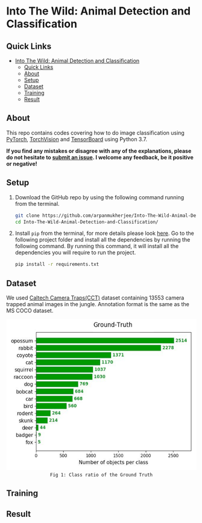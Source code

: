 # Into The Wild: Animal Detection and Classification

## Quick Links

- [Into The Wild: Animal Detection and Classification](#into-the-wild-animal-detection-and-classification)
  - [Quick Links](#quick-links)
  - [About](#about)
  - [Setup](#setup)
  - [Dataset](#dataset)
  - [Training](#training)
  - [Result](#result)

## About

This repo contains codes covering how to do image classification using [PyTorch](https://github.com/pytorch/pytorch), [TorchVision](https://github.com/pytorch/vision) and [TensorBoard](https://github.com/tensorflow/tensorboard) using Python 3.7.

**If you find any mistakes or disagree with any of the explanations, please do not hesitate to [submit an issue](https://github.com/arpanmukherjee/Into-The-Wild-Animal-Detection-and-Classification/issues/new). I welcome any feedback, be it positive or negative!**

## Setup

1. Download the GitHub repo by using the following command running from the terminal.

    ```bash
    git clone https://github.com/arpanmukherjee/Into-The-Wild-Animal-Detection-and-Classification.git
    cd Into-The-Wild-Animal-Detection-and-Classification/
    ```

2. Install `pip` from the terminal, for more details please look [here](https://pypi.org/project/pip/). Go to the following project folder and install all the dependencies by running the following command. By running this command, it will install all the dependencies you will require to run the project.

    ```bash
    pip install -r requirements.txt
    ```

## Dataset

We used [Caltech Camera Traps(CCT)](https://beerys.github.io/CaltechCameraTraps/) dataset containing 13553 camera trapped animal images in the jungle. Annotation format is the same as the MS COCO dataset.


<p align="center">
	<img src="images/ground_truth.jpeg" height='400px'/><br>
	<code>Fig 1: Class ratio of the Ground Truth</code>
</p>

## Training

## Result
